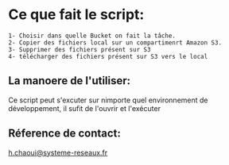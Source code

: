 # Ce que fait le script:

    1- Choisir dans quelle Bucket on fait la tâche. 
    2- Copier des fichiers local sur un compartimenrt Amazon S3.
    3- Supprimer des fichiers présent sur S3
    4- télécharger des fichiers présent sur S3 vers le local

## La manoere de l'utiliser:

Ce script peut s'excuter sur nimporte quel environnement de développement, il sufit de l'ouvrir et l'exécuter

## Réference de contact:

h.chaoui@systeme-reseaux.fr 

